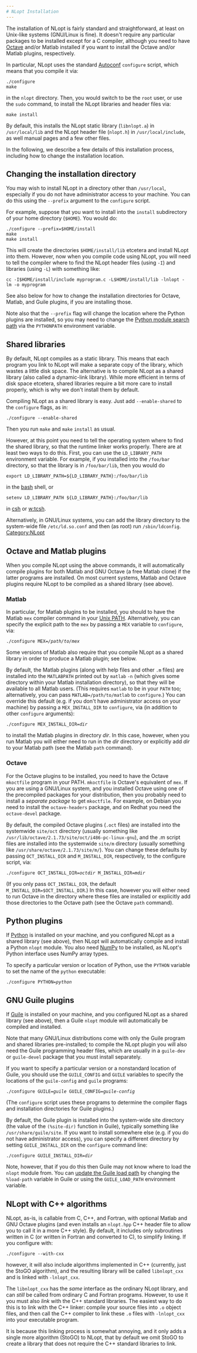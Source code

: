 ```yaml
---
# NLopt Installation
---
```


The installation of NLopt is fairly standard and straightforward, at least on Unix-like systems (GNU/Linux is fine). It doesn't require any particular packages to be installed except for a C compiler, although you need to have [Octave](https://en.wikipedia.org/wiki/GNU_Octave) and/or Matlab installed if you want to install the Octave and/or Matlab plugins, respectively.

In particular, NLopt uses the standard [Autoconf](https://en.wikipedia.org/wiki/GNU_Autoconf) `configure` script, which means that you compile it via:

```
./configure
make
```


in the `nlopt` directory. Then, you would switch to be the `root` user, or use the `sudo` command, to install the NLopt libraries and header files via:

```
make install
```


By default, this installs the NLopt static library (`libnlopt.a`) in `/usr/local/lib` and the NLopt header file (`nlopt.h`) in `/usr/local/include`, as well manual pages and a few other files.

In the following, we describe a few details of this installation process, including how to change the installation location.

Changing the installation directory
-----------------------------------

You may wish to install NLopt in a directory other than `/usr/local`, especially if you do not have administrator access to your machine. You can do this using the `--prefix` argument to the `configure` script.

For example, suppose that you want to install into the `install` subdirectory of your home directory (`$HOME`). You would do:

```
./configure --prefix=$HOME/install
make
make install
```


This will create the directories `$HOME/install/lib` etcetera and install NLopt into them. However, now when you compile code using NLopt, you will need to tell the compiler where to find the NLopt header files (using `-I`) and libraries (using `-L`) with something like:

```
cc -I$HOME/install/include myprogram.c -L$HOME/install/lib -lnlopt -lm -o myprogram
```


See also below for how to change the installation directories for Octave, Matlab, and Guile plugins, if you are installing those.

Note also that the `--prefix` flag will change the location where the Python plugins are installed, so you may need to change the [Python module search path](http://docs.python.org/tutorial/modules.html#the-module-search-path) via the `PYTHONPATH` environment variable.

Shared libraries
----------------

By default, NLopt compiles as a static library. This means that each program you link to NLopt will make a separate copy of the library, which wastes a little disk space. The alternative is to compile NLopt as a shared library (also called a dynamic-link library). While more efficient in terms of disk space etcetera, shared libraries require a bit more care to install properly, which is why we don't install them by default.

Compiling NLopt as a shared library is easy. Just add `--enable-shared` to the `configure` flags, as in:

```
./configure --enable-shared
```


Then you run `make` and `make` `install` as usual.

However, at this point you need to tell the operating system where to find the shared library, so that the runtime linker works properly. There are at least two ways to do this. First, you can use the `LD_LIBRARY_PATH` environment variable. For example, if you installed into the `/foo/bar` directory, so that the library is in `/foo/bar/lib`, then you would do

```
export LD_LIBRARY_PATH=${LD_LIBRARY_PATH}:/foo/bar/lib
```


in the [bash](https://en.wikipedia.org/wiki/Bash) shell, or

```
setenv LD_LIBRARY_PATH ${LD_LIBRARY_PATH}:/foo/bar/lib
```


in [csh](https://en.wikipedia.org/wiki/csh) or [w:tcsh](https://en.wikipedia.org/wiki/tcsh).

Alternatively, in GNU/Linux systems, you can add the library directory to the system-wide file `/etc/ld.so.conf` and then (as root) run `/sbin/ldconfig`. [Category:NLopt](index.md)

Octave and Matlab plugins
-------------------------

When you compile NLopt using the above commands, it will automatically compile plugins for both Matlab and GNU Octave (a free Matlab clone) if the latter programs are installed. On most current systems, Matlab and Octave plugins require NLopt to be compiled as a shared library (see above).

### Matlab

In particular, for Matlab plugins to be installed, you should to have the Matlab `mex` compiler command in your [Unix PATH](http://kb.iu.edu/data/acar.html). Alternatively, you can specify the explicit path to the `mex` by passing a `MEX` variable to `configure`, via:

`./configure MEX=`*`/path/to/mex`*

Some versions of Matlab also require that you compile NLopt as a shared library in order to produce a Matlab plugin; see below.

By default, the Matlab plugins (along with help files and other `.m` files) are installed into the `MATLABPATH` printed out by `matlab` `-n` (which gives some directory within your Matlab installation directory), so that they will be available to all Matlab users. (This requires `matlab` to be in your `PATH` too; alternatively, you can pass `MATLAB=/path/to/matlab` to `configure`.) You can override this default (e.g. if you don't have administrator access on your machine) by passing a `MEX_INSTALL_DIR` to `configure`, via (in addition to other `configure` arguments):

`./configure MEX_INSTALL_DIR=`*`dir`*

to install the Matlab plugins in directory *dir*. In this case, however, when you run Matlab you will either need to run in the *dir* directory or explicitly add *dir* to your Matlab path (see the Matlab `path` command).

### Octave

For the Octave plugins to be installed, you need to have the Octave `mkoctfile` program in your PATH. `mkoctfile` is Octave's equivalent of `mex`. If you are using a GNU/Linux system, and you installed Octave using one of the precompiled packages for your distribution, then you probably need to install a *separate package* to get `mkoctfile`. For example, on Debian you need to install the `octave-headers` package, and on Redhat you need the `octave-devel` package.

By default, the compiled Octave plugins (`.oct` files) are installed into the systemwide `site/oct` directory (usually something like `/usr/lib/octave/2.1.73/site/oct/i486-pc-linux-gnu`), and the .m script files are installed into the systemwide `site/m` directory (usually something like `/usr/share/octave/2.1.73/site/m/`). You can change these defaults by passing `OCT_INSTALL_DIR` and `M_INSTALL_DIR`, respectively, to the configure script, via:

`./configure OCT_INSTALL_DIR=`*`octdir`*` M_INSTALL_DIR=`*`mdir`*

(If you only pass `OCT_INSTALL_DIR`, the default `M_INSTALL_DIR=$OCT_INSTALL_DIR`.) In this case, however you will either need to run Octave in the directory where these files are installed or explicitly add those directories to the Octave path (see the Octave `path` command).

Python plugins
--------------

If [Python](https://en.wikipedia.org/wiki/Python_(programming_language)) is installed on your machine, and you configured NLopt as a shared library (see above), then NLopt will automatically compile and install a Python `nlopt` module. You also need [NumPy](https://en.wikipedia.org/wiki/NumPy) to be installed, as NLopt's Python interface uses NumPy array types.

To specify a particular version or location of Python, use the `PYTHON` variable to set the name of the `python` executable:

`./configure PYTHON=`*`python`*

GNU Guile plugins
-----------------

If [Guile](https://en.wikipedia.org/wiki/GNU_Guile) is installed on your machine, and you configured NLopt as a shared library (see above), then a Guile `nlopt` module will automatically be compiled and installed.

Note that many GNU/Linux distributions come with only the Guile program and shared libraries pre-installed; to compile the NLopt plugin you will also need the Guile programming header files, which are usually in a `guile-dev` or `guile-devel` package that you must install separately.

If you want to specify a particular version or a nonstandard location of Guile, you should use the `GUILE_CONFIG` and `GUILE` variables to specify the locations of the `guile-config` and `guile` programs:

`./configure GUILE=`*`guile`*` GUILE_CONFIG=`*`guile-config`*

(The `configure` script uses these programs to determine the compiler flags and installation directories for Guile plugins.)

By default, the Guile plugin is installed into the system-wide site directory (the value of the `(%site-dir)` function in Guile), typically something like `/usr/share/guile/site`. If you want to install somewhere else (e.g. if you do not have administrator access), you can specify a different directory by setting `GUILE_INSTALL_DIR` on the `configure` command line:

`./configure GUILE_INSTALL_DIR=`*`dir`*

Note, however, that if you do this then Guile may not know where to load the `nlopt` module from. You can [update the Guile load path](http://www.gnu.org/software/guile/manual/html_node/Build-Config.html) by changing the `%load-path` variable in Guile or using the `GUILE_LOAD_PATH` environment variable.

NLopt with C++ algorithms
-------------------------

NLopt, as-is, is callable from C, C++, and Fortran, with optional Matlab and GNU Octave plugins (and even installs an `nlopt.hpp` C++ header file to allow you to call it in a more C++ style). By default, it includes only subroutines written in C (or written in Fortran and converted to C), to simplify linking. If you configure with:

```
./configure --with-cxx
```


however, it will also include algorithms implemented in C++ (currently, just the StoGO algorithm), and the resulting library will be called `libnlopt_cxx` and is linked with `-lnlopt_cxx`.

The `libnlopt_cxx` has the *same* interface as the ordinary NLopt library, and can *still* be called from ordinary C and Fortran programs. However, to use it you must also *link* with the C++ standard libraries. The easiest way to do this is to link with the C++ linker: compile your source files into `.o` object files, and then call the C++ compiler to link these `.o` files with `-lnlopt_cxx` into your executable program.

It is because this linking process is somewhat annoying, and it only adds a single more algorithm (StoGO) to NLopt, that by default we omit StoGO to create a library that does not require the C++ standard libraries to link.
